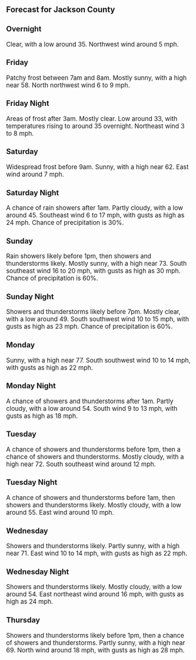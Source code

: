 <div>
   <h2>Forecast for Jackson County</h2>
   <p>
      <div style="font-size:120%">
         <h3>Overnight</h3>Clear, with a low around 35. Northwest wind around 5 mph.<br></div>
   </p>
   <p>
      <div style="font-size:120%">
         <h3>Friday</h3>Patchy frost between 7am and 8am. Mostly sunny, with a high near 58. North northwest wind 6 to 9 mph.<br></div>
   </p>
   <p>
      <div style="font-size:120%">
         <h3>Friday Night</h3>Areas of frost after 3am. Mostly clear. Low around 33, with temperatures rising to around 35 overnight. Northeast wind 3 to
         8 mph.<br></div>
   </p>
   <p>
      <div style="font-size:120%">
         <h3>Saturday</h3>Widespread frost before 9am. Sunny, with a high near 62. East wind around 7 mph.<br></div>
   </p>
   <p>
      <div style="font-size:120%">
         <h3>Saturday Night</h3>A chance of rain showers after 1am. Partly cloudy, with a low around 45. Southeast wind 6 to 17 mph, with gusts as high as
         24 mph. Chance of precipitation is 30%.<br></div>
   </p>
   <p>
      <div style="font-size:120%">
         <h3>Sunday</h3>Rain showers likely before 1pm, then showers and thunderstorms likely. Mostly sunny, with a high near 73. South southeast
         wind 16 to 20 mph, with gusts as high as 30 mph. Chance of precipitation is 60%.<br></div>
   </p>
   <p>
      <div style="font-size:120%">
         <h3>Sunday Night</h3>Showers and thunderstorms likely before 7pm. Mostly clear, with a low around 49. South southwest wind 10 to 15 mph, with gusts
         as high as 23 mph. Chance of precipitation is 60%.<br></div>
   </p>
   <p>
      <div style="font-size:120%">
         <h3>Monday</h3>Sunny, with a high near 77. South southwest wind 10 to 14 mph, with gusts as high as 22 mph.<br></div>
   </p>
   <p>
      <div style="font-size:120%">
         <h3>Monday Night</h3>A chance of showers and thunderstorms after 1am. Partly cloudy, with a low around 54. South wind 9 to 13 mph, with gusts as
         high as 18 mph.<br></div>
   </p>
   <p>
      <div style="font-size:120%">
         <h3>Tuesday</h3>A chance of showers and thunderstorms before 1pm, then a chance of showers and thunderstorms. Mostly cloudy, with a high near
         72. South southeast wind around 12 mph.<br></div>
   </p>
   <p>
      <div style="font-size:120%">
         <h3>Tuesday Night</h3>A chance of showers and thunderstorms before 1am, then showers and thunderstorms likely. Mostly cloudy, with a low around
         55. East wind around 10 mph.<br></div>
   </p>
   <p>
      <div style="font-size:120%">
         <h3>Wednesday</h3>Showers and thunderstorms likely. Partly sunny, with a high near 71. East wind 10 to 14 mph, with gusts as high as 22 mph.<br></div>
   </p>
   <p>
      <div style="font-size:120%">
         <h3>Wednesday Night</h3>Showers and thunderstorms likely. Mostly cloudy, with a low around 54. East northeast wind around 16 mph, with gusts as high
         as 24 mph.<br></div>
   </p>
   <p>
      <div style="font-size:120%">
         <h3>Thursday</h3>Showers and thunderstorms likely before 1pm, then a chance of showers and thunderstorms. Partly sunny, with a high near 69.
         North wind around 18 mph, with gusts as high as 28 mph.<br></div>
   </p>
</div>